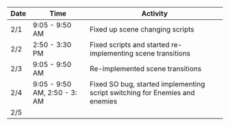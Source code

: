 Date|Time|Activity
----|----|--------
2/1|9:05 - 9:50 AM|Fixed up scene changing scripts
2/2|2:50 - 3:30 PM|Fixed scripts and started re-implementing scene transitions
2/3|9:05 - 9:50 AM|Re-implemented scene transitions
2/4|9:05 - 9:50 AM, 2:50 - 3: AM|Fixed SO bug, started implementing script switching for Enemies and enemies
2/5||
